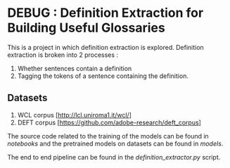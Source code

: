 # DEBUG : Definition Extraction for Building Useful Glossaries

This is a project in which definition extraction is explored. Definition extraction is broken into 2 processes :
1. Whether sentences contain a definition
2. Tagging the tokens of a sentence containing the definition.

## Datasets
1. WCL corpus [http://lcl.uniroma1.it/wcl/]
2. DEFT corpus [https://github.com/adobe-research/deft_corpus]

The source code related to the training of the models can be found in *notebooks* and the pretrained models on datasets
can be found in *models*.

The end to end pipeline can be found in the *definition_extractor.py* script.
